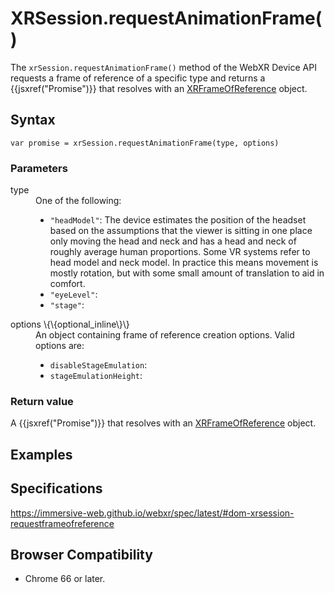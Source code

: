 # XRSession.requestAnimationFrame()

The `xrSession.requestAnimationFrame()` method of the WebXR Device API requests a frame of reference of a specific type and returns a \{\{jsxref("Promise")\}\} that resolves with an <a href="xrframeofreference.md">XRFrameOfReference</a> object.

## Syntax

```
var promise = xrSession.requestAnimationFrame(type, options)
```

### Parameters

<dl>
  <dt>type</dt>
  <dd>One of the following:
    <ul>
      <li><code>"headModel"</code>: The device estimates the position of the headset based on the assumptions that the viewer is sitting in one place only moving the head and neck and has a head and neck of roughly average human proportions. Some VR systems refer to head model and neck model. In practice this means movement is mostly rotation, but with some small amount of translation to aid in comfort.</li>
      <li><code>"eyeLevel"</code>:</li>
      <li><code>"stage"</code>:</li>
    </ul>
  </dd>
  <dt>options \{\{optional_inline\}\}</dt>
  <dd>An object containing frame of reference creation options. Valid options are:
    <ul>
      <li><code>disableStageEmulation</code>:</li>
      <li><code>stageEmulationHeight</code>:</li>
    </ul>
  </dd>
</dl>

### Return value

A \{\{jsxref("Promise")\}\} that resolves with an <a href="xrframeofreference.md">XRFrameOfReference</a> object.

## Examples

## Specifications

https://immersive-web.github.io/webxr/spec/latest/#dom-xrsession-requestframeofreference

## Browser Compatibility

* Chrome 66 or later.
